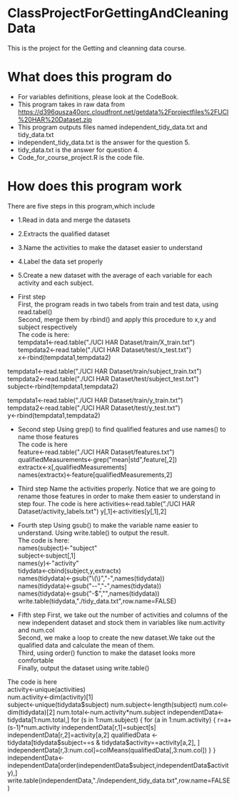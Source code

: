 # ClassProjectForGettingAndCleaningData
 This is the project for the Getting and cleanning data course.
# What does this program do
* For variables definitions, please look at the CodeBook.
* This program takes in raw data from 
https://d396qusza40orc.cloudfront.net/getdata%2Fprojectfiles%2FUCI%20HAR%20Dataset.zip
* This program outputs files named independent_tidy_data.txt and tidy_data.txt
* independent_tidy_data.txt is the answer for the question 5.
* tidy_data.txt is the answer for question 4.
* Code_for_course_project.R is the code file.

# How does this program work
 There are five steps in this program,which include
 * 1.Read in data and merge the datasets
 * 2.Extracts the qualified dataset
 * 3.Name the activities to make the dataset easier to understand
 * 4.Label the data set properly
 * 5.Create a new dataset with the average of each variable for each activity and each subject.
 
 * First step  
 First, the program reads in two tabels from train and test data, using read.tabel()  
 Second, merge them by rbind() and apply this procedure to x,y and subject respectively   
 The code is here:  
 tempdata1<-read.table("./UCI HAR Dataset/train/X_train.txt")  
 tempdata2<-read.table("./UCI HAR Dataset/test/x_test.txt")  
 x<-rbind(tempdata1,tempdata2)  

  tempdata1<-read.table("./UCI HAR Dataset/train/subject_train.txt")  
  tempdata2<-read.table("./UCI HAR Dataset/test/subject_test.txt")  
  subject<-rbind(tempdata1,tempdata2)  

  tempdata1<-read.table("./UCI HAR Dataset/train/y_train.txt")  
  tempdata2<-read.table("./UCI HAR Dataset/test/y_test.txt")  
  y<-rbind(tempdata1,tempdata2)  

* Second step
Using grep() to find qualified features and use names() to name those features  
The code is here  
 feature<-read.table("./UCI HAR Dataset/features.txt")  
 qualifiedMeasurements<-grep("mean|std",feature[,2])  
 extractx<-x[,qualifiedMeasurements]  
 names(extractx)<-feature[qualifiedMeasurements,2]

* Third step
Name the activities properly. Notice that we are going to rename those features in order to make them easier to understand in step four.
The code is here
activities<-read.table("./UCI HAR Dataset/activity_labels.txt")
y[,1]<-activities[y[,1],2]

* Fourth step
Using gsub() to make the variable name easier to understand. Using write.table() to output the result.  
The code is here:  
names(subject)<-"subject"  
subject<-subject[,1]  
names(y)<-"activity"  
tidydata<-cbind(subject,y,extractx)  
names(tidydata)<-gsub("\\(\\)","-",names(tidydata))  
names(tidydata)<-gsub("--","-",names(tidydata))  
names(tidydata)<-gsub("-$","",names(tidydata))  
write.table(tidydata,"./tidy_data.txt",row.name=FALSE)  

* Fifth step
First, we take out the number of activities and columns of the new independent dataset and stock them in variables like num.activity and num.col  
Second, we make a loop to create the new dataset.We take out the qualified data and calculate the mean of them.  
Third, using order() function to make the dataset looks more comfortable  
Finally, output the dataset using write.table()   

The code is here  
activity<-unique(activities)  
num.activity<-dim(activity)[1]  
subject<-unique(tidydata$subject)  
num.subject<-length(subject)  
num.col<-dim(tidydata)[2]  
num.total<-num.activity*num.subject  
independentData<-tidydata[1:num.total,]  
for (s in 1:num.subject)   
{  
      for (a in 1:num.activity)   
      {  
            r=a+(s-1)*num.activity  
            independentData[r,1]=subject[s]  
            independentData[r,2]=activity[a,2]  
            qualifiedData <- tidydata[tidydata$subject==s & tidydata$activity==activity[a,2], ]  
            independentData[r,3:num.col]=colMeans(qualifiedData[,3:num.col])  
      }  
}  
independentData<-independentData[order(independentData$subject,independentData$activity),]  
write.table(independentData,"./independent_tidy_data.txt",row.name=FALSE)  
